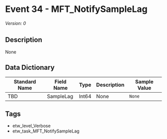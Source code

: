 # Event 34 - MFT_NotifySampleLag
###### Version: 0

## Description
None

## Data Dictionary
|Standard Name|Field Name|Type|Description|Sample Value|
|---|---|---|---|---|
|TBD|SampleLag|Int64|None|`None`|

## Tags
* etw_level_Verbose
* etw_task_MFT_NotifySampleLag